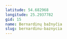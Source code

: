 ```yaml
---
latitude: 54.682968
longitude: 25.2937782
gid: 15
name: Bernardinų bažnyčia
slug: bernardinu-baznycia
---
```


